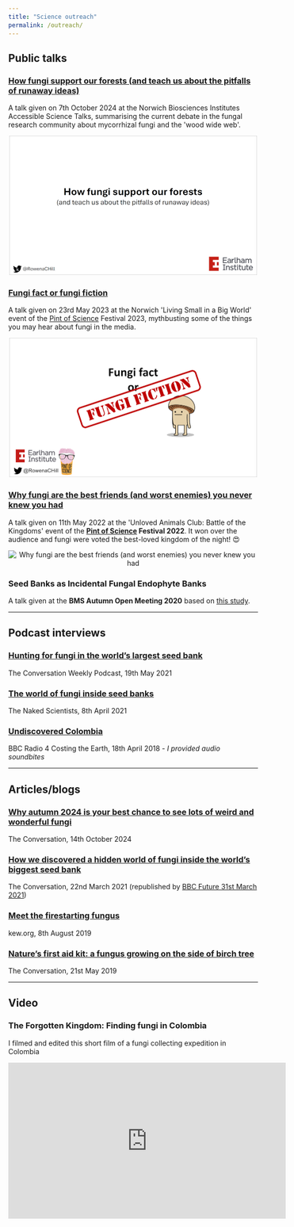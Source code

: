 ```yaml
---
title: "Science outreach"
permalink: /outreach/
---
```


## Public talks

### [How fungi support our forests (and teach us about the pitfalls of runaway ideas)](https://github.com/Rowena-h/Presentations/tree/master/How%20fungi%20support%20our%20forests%20(and%20teach%20us%20about%20the%20pitfalls%20of%20runaway%20ideas))
A talk given on 7th October 2024 at the Norwich Biosciences Institutes Accessible Science Talks, summarising the current debate in the fungal research community about mycorrhizal fungi and the 'wood wide web'.

<p align="center">
<img src="/images/nbiaccessiblescience2024talk.png" width="500" alt="How fungi support our forests (and teach us about the pitfalls of runaway ideas)">
</p>

### [Fungi fact or fungi fiction](https://github.com/Rowena-h/Presentations/tree/master/Fungi%20fact%20or%20fungi%20fiction)
A talk given on 23rd May 2023 at the Norwich 'Living Small in a Big World' event of the [Pint of Science](https://pintofscience.co.uk/) Festival 2023, mythbusting some of the things you may hear about fungi in the media.

<p align="center">
<img src="/images/pintofscience2023talk.png" width="500" alt="Fungi fact or fungi fiction">
</p>

### [Why fungi are the best friends (and worst enemies) you never knew you had](https://github.com/Rowena-h/Presentations/tree/master/Why%20fungi%20are%20the%20best%20friends%20(and%20worst%20enemies)%20you%20never%20knew%20you%20had)
A talk given on 11th May 2022 at the 'Unloved Animals Club: Battle of the Kingdoms' event of the **[Pint of Science](https://pintofscience.co.uk/) Festival 2022**. It won over the audience and fungi were voted the best-loved kingdom of the night! :heart_eyes:

<p align="center">
<img src="/images/pintofsciencetalk.png" width="500" alt="Why fungi are the best friends (and worst enemies) you never knew you had">
</p>

### Seed Banks as Incidental Fungal Endophyte Banks
A talk given at the **BMS Autumn Open Meeting 2020** based on [this study](https://www.frontiersin.org/articles/10.3389/fmicb.2021.643731/full).

---

## Podcast interviews

### [Hunting for fungi in the world’s largest seed bank](https://theconversation.com/india-why-its-so-hard-to-get-a-coronavirus-vaccine-160876)
The Conversation Weekly Podcast, 19th May 2021

### [The world of fungi inside seed banks](https://www.thenakedscientists.com/podcasts/short/world-fungi-inside-seed-banks)
The Naked Scientists, 8th April 2021

### [Undiscovered Colombia](https://www.bbc.co.uk/programmes/b09z4k4g)
BBC Radio 4 Costing the Earth, 18th April 2018 *- I provided audio soundbites*

---

## Articles/blogs

### [ Why autumn 2024 is your best chance to see lots of weird and wonderful fungi](https://theconversation.com/why-autumn-2024-is-your-best-chance-to-see-lots-of-weird-and-wonderful-fungi-240280)
The Conversation, 14th October 2024

### [How we discovered a hidden world of fungi inside the world’s biggest seed bank](https://theconversation.com/how-we-discovered-a-hidden-world-of-fungi-inside-the-worlds-biggest-seed-bank-156051)
The Conversation, 22nd March 2021 (republished by [BBC Future 31st March 2021](https://www.bbc.com/future/article/20210330-the-seed-bank-thats-inadvertently-storing-fungi))

### [Meet the firestarting fungus](https://www.kew.org/read-and-watch/king-alfreds-cakes-fungus)
kew.org, 8th August 2019

### [Nature’s first aid kit: a fungus growing on the side of birch tree](https://theconversation.com/natures-first-aid-kit-a-fungus-growing-on-the-side-of-birch-trees-117290)
The Conversation, 21st May 2019

---

## Video

### The Forgotten Kingdom: Finding fungi in Colombia
I filmed and edited this short film of a fungi collecting expedition in Colombia
<iframe width="560" height="315" src="https://www.youtube.com/embed/w6_WNVW_rsg" frameborder="0" allow="encrypted-media; picture-in-picture" allowfullscreen></iframe>
